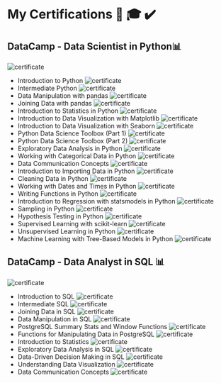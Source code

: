# My Certifications 📜 🎓 ✔️

## DataCamp - Data Scientist in Python📊


![certificate](certifications/certificate(1).png)
* Introduction to Python
![certificate](certifications/certificate.png)
* Intermediate Python
![certificate](certifications/certificate1.png)
* Data Manipulation with pandas
![certificate](certifications/certificate2.png)
* Joining Data with pandas
![certificate](certifications/certificate3.png)
* Introduction to Statistics in Python
![certificate](certifications/certificate4.png)
* Introduction to Data Visualization with Matplotlib
![certificate](certifications/certificate5.png)
* Introduction to Data Visualization with Seaborn
![certificate](certifications/certificate6.png)
* Python Data Science Toolbox (Part 1)
![certificate](certifications/certificate7.png)
* Python Data Science Toolbox (Part 2)
![certificate](certifications/certificate8.png)
* Exploratory Data Analysis in Python
![certificate](certifications/certificate9.png)
* Working with Categorical Data in Python
![certificate](certifications/certificate10.png)
* Data Communication Concepts
![certificate](certifications/certificate11.png)
* Introduction to Importing Data in Python
![certificate](certifications/certificate12.png)
* Cleaning Data in Python
![certificate](certifications/certificate13.png)
* Working with Dates and Times in Python
![certificate](certifications/certificate14.png)
* Writing Functions in Python
![certificate](certifications/certificate15.png)
* Introduction to Regression with statsmodels in Python
![certificate](certifications/certificate16.png)
* Sampling in Python
![certificate](certifications/certificate17.png)
* Hypothesis Testing in Python
![certificate](certifications/certificate18.png)
* Supervised Learning with scikit-learn
![certificate](certifications/certificate19.png)
* Unsupervised Learning in Python
![certificate](certifications/certificate20.png)
* Machine Learning with Tree-Based Models in Python
![certificate](certifications/certificate21.png)



## DataCamp - Data Analyst in SQL 📊


![certificate](certifications/certificateSQL.png)
* Introduction to SQL
![certificate](certifications/certificateSQL1.png)
* Intermediate SQL
![certificate](certifications/certificateSQL2.png)
* Joining Data in SQL
![certificate](certifications/certificateSQL3.png)
* Data Manipulation in SQL
![certificate](certifications/certificateSQL4.png)
* PostgreSQL Summary Stats and Window Functions
![certificate](certifications/certificateSQL5.png)
* Functions for Manipulating Data in PostgreSQL
![certificate](certifications/certificateSQL6.png)
* Introduction to Statistics
![certificate](certifications/certificateSQL7.png)
* Exploratory Data Analysis in SQL
![certificate](certifications/certificateSQL8.png)
* Data-Driven Decision Making in SQL
![certificate](certifications/certificateSQL9.png)
* Understanding Data Visualization
![certificate](certifications/certificateSQL10.png)
* Data Communication Concepts
![certificate](certifications/certificateSQL11.png)

